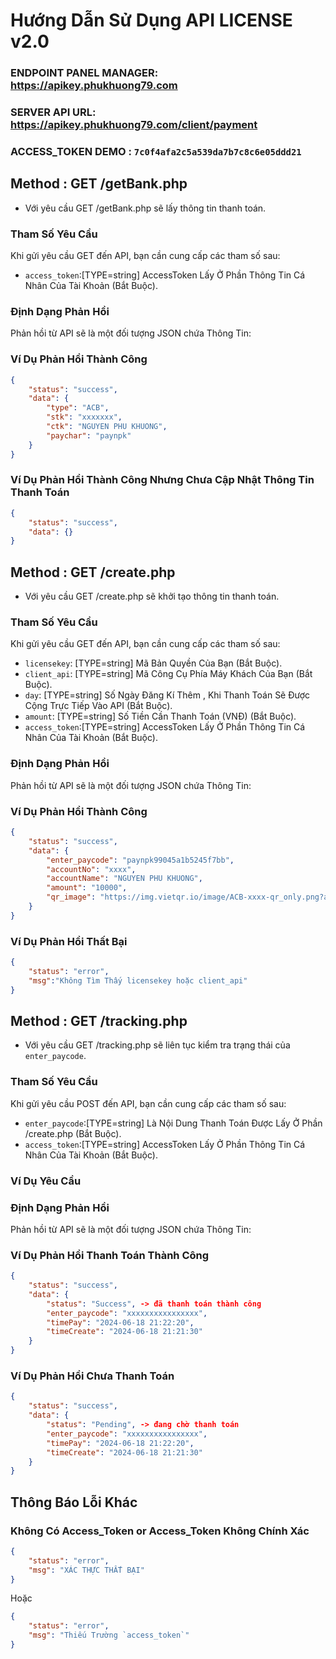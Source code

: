 # Hướng Dẫn Sử Dụng API LICENSE v2.0

### ENDPOINT PANEL MANAGER: <a href="https://apikey.phukhuong79.com" target="_blank" >https://apikey.phukhuong79.com</a>

### SERVER API URL: https://apikey.phukhuong79.com/client/payment

### ACCESS_TOKEN DEMO : `7c0f4afa2c5a539da7b7c8c6e05ddd21`

## Method : GET /getBank.php
- Với yêu cầu GET /getBank.php sẽ lấy thông tin thanh toán.
### Tham Số Yêu Cầu
Khi gửi yêu cầu GET đến API, bạn cần cung cấp các tham số sau:

- `access_token`:[TYPE=string] AccessToken Lấy Ở Phần Thông Tin Cá Nhân Của Tài Khoản (Bắt Buộc).

### Định Dạng Phản Hồi
Phản hồi từ API sẽ là một đối tượng JSON chứa Thông Tin:

### Ví Dụ Phản Hồi Thành Công
```json
{
    "status": "success",
    "data": {
        "type": "ACB",
        "stk": "xxxxxxx",
        "ctk": "NGUYEN PHU KHUONG",
        "paychar": "paynpk"
    }
}
```
### Ví Dụ Phản Hồi Thành Công Nhưng Chưa Cập Nhật Thông Tin Thanh Toán
```json
{
    "status": "success",
    "data": {}
}
```

## Method : GET /create.php
- Với yêu cầu GET /create.php sẽ khởi tạo thông tin thanh toán.
### Tham Số Yêu Cầu
Khi gửi yêu cầu GET đến API, bạn cần cung cấp các tham số sau:

- `licensekey`: [TYPE=string] Mã Bản Quyền Của Bạn (Bắt Buộc). 
- `client_api`: [TYPE=string] Mã Công Cụ Phía Máy Khách Của Bạn (Bắt Buộc).
- `day`: [TYPE=string] Số Ngày Đăng Kí Thêm , Khi Thanh Toán Sẽ Được Cộng Trực Tiếp Vào API (Bắt Buộc).
- `amount`: [TYPE=string] Số Tiền Cần Thanh Toán (VNĐ) (Bắt Buộc).
- `access_token`:[TYPE=string] AccessToken Lấy Ở Phần Thông Tin Cá Nhân Của Tài Khoản (Bắt Buộc).

### Định Dạng Phản Hồi
Phản hồi từ API sẽ là một đối tượng JSON chứa Thông Tin:

### Ví Dụ Phản Hồi Thành Công
```json
{
    "status": "success",
    "data": {
        "enter_paycode": "paynpk99045a1b5245f7bb",
        "accountNo": "xxxx",
        "accountName": "NGUYEN PHU KHUONG",
        "amount": "10000",
        "qr_image": "https://img.vietqr.io/image/ACB-xxxx-qr_only.png?amount=10000&addInfo=paynpk99045a1b5245f7bb&accountName=NGUYEN PHU KHUONG"
    }
}
```
### Ví Dụ Phản Hồi Thất Bại
```json
{
    "status": "error",
    "msg":"Không Tìm Thấy licensekey hoặc client_api"
}
```

## Method : GET /tracking.php
- Với yêu cầu GET /tracking.php sẽ liên tục kiểm tra trạng thái của `enter_paycode`.
### Tham Số Yêu Cầu
Khi gửi yêu cầu POST đến API, bạn cần cung cấp các tham số sau:

- `enter_paycode`:[TYPE=string] Là Nội Dung Thanh Toán Được Lấy Ở Phần /create.php  (Bắt Buộc).
- `access_token`:[TYPE=string] AccessToken Lấy Ở Phần Thông Tin Cá Nhân Của Tài Khoản (Bắt Buộc).

### Ví Dụ Yêu Cầu

### Định Dạng Phản Hồi
Phản hồi từ API sẽ là một đối tượng JSON chứa Thông Tin:

### Ví Dụ Phản Hồi Thanh Toán Thành Công
```json
{
    "status": "success",
    "data": {
        "status": "Success", -> đã thanh toán thành công
        "enter_paycode": "xxxxxxxxxxxxxxxx",
        "timePay": "2024-06-18 21:22:20",
        "timeCreate": "2024-06-18 21:21:30"
    }
}
```
### Ví Dụ Phản Hồi Chưa Thanh Toán
```json
{
    "status": "success",
    "data": {
        "status": "Pending", -> đang chờ thanh toán
        "enter_paycode": "xxxxxxxxxxxxxxxx",
        "timePay": "2024-06-18 21:22:20",
        "timeCreate": "2024-06-18 21:21:30"
    }
}
```

## Thông Báo Lỗi Khác 
### Không Có Access_Token or Access_Token Không Chính Xác
```json
{
    "status": "error",
    "msg": "XÁC THỰC THẤT BẠI"
}
```
Hoặc
```json
{
    "status": "error",
    "msg": "Thiếu Trường `access_token`"
}
```
